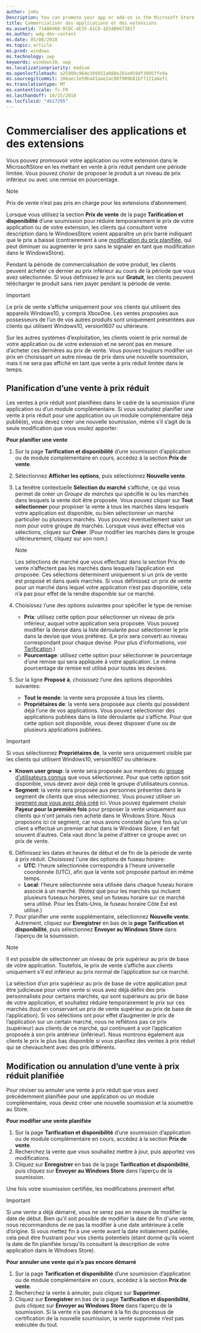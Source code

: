 ```yaml
---
author: jnHs
Description: You can promote your app or add-on in the Microsoft Store by putting it on sale for a limited time.
title: Commercialiser des applications et des extensions
ms.assetid: 71ABA960-0CDC-4E35-A1C8-1D34B6673817
ms.author: wdg-dev-content
ms.date: 05/08/2018
ms.topic: article
ms.prod: windows
ms.technology: uwp
keywords: windows10, uwp
ms.localizationpriority: medium
ms.openlocfilehash: a25980c964e399931a088e281e959df3095ffe9a
ms.sourcegitcommit: 106aec1e59ba41aae2ac00f909b81bf7121a6ef1
ms.translationtype: MT
ms.contentlocale: fr-FR
ms.lasthandoff: 10/15/2018
ms.locfileid: "4617295"
---
```

# <a name="put-apps-and-add-ons-on-sale"></a>Commercialiser des applications et des extensions

Vous pouvez promouvoir votre application ou votre extension dans le MicrosoftStore en les mettant en vente à prix réduit pendant une période limitée. Vous pouvez choisir de proposer le produit à un niveau de prix inférieur ou avec une remise en pourcentage.

> [!NOTE]
> Prix de vente n’est pas pris en charge pour les extensions d’abonnement.

Lorsque vous utilisez la section **Prix de vente** de la page **Tarification et disponibilité** d’une soumission pour réduire temporairement le prix de votre application ou de votre extension, les clients qui consultent votre description dans le WindowsStore voient apparaître un prix barré indiquant que le prix a baissé (contrairement à une [modification du prix planifiée](set-and-schedule-app-pricing.md#schedule-price-changes), qui peut diminuer ou augmenter le prix sans le signaler en tant que modification dans le WindowsStore). 

Pendant la période de commercialisation de votre produit, les clients peuvent acheter ce dernier au prix inférieur au cours de la période que vous avez sélectionnée. Si vous définissez le prix sur **Gratuit**, les clients peuvent télécharger le produit sans rien payer pendant la période de vente.

> [!IMPORTANT]
> Le prix de vente s’affiche uniquement pour vos clients qui utilisent des appareils Windows10, y compris XboxOne. Les ventes proposées aux possesseurs de l’un de vos autres produits sont uniquement présentées aux clients qui utilisent Windows10, version1607 ou ultérieure.
> 
> Sur les autres systèmes d’exploitation, les clients voient le prix normal de votre application ou de votre extension et ne seront pas en mesure d’acheter ces dernières au prix de vente. Vous pouvez toujours modifier un prix en choisissant un autre niveau de prix dans une nouvelle soumission, mais il ne sera pas affiché en tant que vente à prix réduit limitée dans le temps.


## <a name="scheduling-a-sale"></a>Planification d’une vente à prix réduit

Les ventes à prix réduit sont planifiées dans le cadre de la soumission d’une application ou d’un module complémentaire. Si vous souhaitez planifier une vente à prix réduit pour une application ou un module complémentaire déjà publié(e), vous devez créer une nouvelle soumission, même s’il s’agit de la seule modification que vous voulez apporter.

**Pour planifier une vente**

1. Sur la page **Tarification et disponibilité** d’une soumission d’application ou de module complémentaire en cours, accédez à la section **Prix de vente**.
2. Sélectionnez **Afficher les options**, puis sélectionnez **Nouvelle vente**.
3. La fenêtre contextuelle **Sélection du marché** s’affiche, ce qui vous permet de créer un *Groupe de marchés* qui spécifie le ou les marchés dans lesquels la vente doit être proposée. Vous pouvez cliquer sur **Tout sélectionner** pour proposer la vente à tous les marchés dans lesquels votre application est disponible, ou bien sélectionner un marché particulier ou plusieurs marchés. Vous pouvez éventuellement saisir un nom pour votre groupe de marchés. Lorsque vous avez effectué vos sélections, cliquez sur **Créer**. (Pour modifier les marchés dans le groupe ultérieurement, cliquez sur son nom.)

   > [!NOTE]
   > Les sélections de marché que vous effectuez dans la section Prix de vente n’affectent pas les marchés dans lesquels l’application est proposée. Ces sélections déterminent uniquement si un prix de vente est proposé et dans quels marchés. Si vous définissez un prix de vente pour un marché dans lequel votre application n’est pas disponible, cela n’a pas pour effet de la rendre disponible sur ce marché.
4. Choisissez l’une des options suivantes pour spécifier le type de remise:
   - **Prix**: utilisez cette option pour sélectionner un niveau de prix inférieur, auquel votre application sera proposée. Vous pouvez modifier la devise dans la liste déroulante pour sélectionner le prix dans la devise que vous préférez. (Le prix sera converti au niveau correspondant pour chaque devise. Pour plus d’informations, voir [Tarification](set-app-pricing-and-availability.md).)
   - **Pourcentage**: utilisez cette option pour sélectionner le pourcentage d’une remise qui sera appliquée à votre application. Le même pourcentage de remise est utilisé pour toutes les devises.
5. Sur la ligne **Proposé à**, choisissez l’une des options disponibles suivantes:
   - **Tout le monde**: la vente sera proposée à tous les clients.
   - **Propriétaires de**: la vente sera proposée aux clients qui possèdent déjà l’une de vos applications. Vous pouvez sélectionner des applications publiées dans la liste déroulante qui s’affiche. Pour que cette option soit disponible, vous devez disposer d’une ou de plusieurs applications publiées.

  > [!IMPORTANT]
  > Si vous sélectionnez **Propriétaires de**, la vente sera uniquement visible par les clients qui utilisent Windows10, version1607 ou ultérieure.

   - **Known user group**: la vente sera proposée aux membres du [groupe d’utilisateurs connus](create-known-user-groups.md) que vous sélectionnez. Pour que cette option soit disponible, vous devez avoir déjà créé le groupe d’utilisateurs connus.
   - **Segment**: la vente sera proposée aux personnes présentes dans le segment de clients que vous sélectionnez. Vous pouvez utiliser un [segment que vous avez déjà créé](create-customer-segments.md) ici. Vous pouvez également choisir **Payeur pour la première fois** pour proposer la vente uniquement aux clients qui n'ont jamais rien acheté dans le Windows Store. Nous proposons ici ce segment, car nous avons constaté qu’une fois qu'un client a effectué un premier achat dans le Windows Store, il en fait souvent d'autres. Cela vaut donc la peine d'attirer ce groupe avec un prix de vente.
6. Définissez les dates et heures de début et de fin de la période de vente à prix réduit. Choisissez l'une des options de fuseau horaire:
   - **UTC**: l'heure sélectionnée correspondra à l'heure universelle coordonnée (UTC), afin que la vente soit proposée partout en même temps.
   - **Local**: l'heure sélectionnée sera utilisée dans chaque fuseau horaire associé à un marché. (Notez que pour les marchés qui incluent plusieurs fuseaux horaires, seul un fuseau horaire sur ce marché sera utilisé. Pour les États-Unis, le fuseau horaire Côte Est est utilisé.)
7. Pour planifier une vente supplémentaire, sélectionnez **Nouvelle vente**. Autrement, cliquez sur **Enregistrer** en bas de la **page Tarification et disponibilité**, puis sélectionnez **Envoyer au Windows Store** dans l’aperçu de la soumission.

> [!NOTE]
> Il est possible de sélectionner un niveau de prix supérieur au prix de base de votre application. Toutefois, le prix de vente s’affiche aux clients uniquement s’il est inférieur au prix normal de l’application sur ce marché.
>
> La sélection d’un prix supérieur au prix de base de votre application peut être judicieuse pour votre vente si vous avez déjà défini des prix personnalisés pour certains marchés, qui sont supérieurs au prix de base de votre application, et souhaitez réduire temporairement le prix sur ces marchés (tout en conservant un prix de vente supérieur au prix de base de l’application). Si vos sélections ont pour effet d’augmenter le prix de l’application sur un certain marché, nous ne reflétons pas ce prix (supérieur) aux clients de ce marché, qui continuent à voir l’application proposée à son prix antérieur (inférieur). Nous montrons également aux clients le prix le plus bas disponible si vous planifiez des ventes à prix réduit qui se chevauchent avec des prix différents.

## <a name="changing-or-canceling-a-scheduled-sale"></a>Modification ou annulation d’une vente à prix réduit planifiée

Pour réviser ou annuler une vente à prix réduit que vous avez précédemment planifiée pour une application ou un module complémentaire, vous devez créer une nouvelle soumission et la soumettre au Store.

**Pour modifier une vente planifiée**

1.  Sur la page **Tarification et disponibilité** d’une soumission d’application ou de module complémentaire en cours, accédez à la section **Prix de vente**.
2.  Recherchez la vente que vous souhaitez mettre à jour, puis apportez vos modifications.
3.  Cliquez sur **Enregistrer** en bas de la page **Tarification et disponibilité**, puis cliquez sur **Envoyer au Windows Store** dans l’aperçu de la soumission.

Une fois votre soumission certifiée, les modifications prennent effet.

> [!IMPORTANT]
> Si une vente a déjà démarré, vous ne serez pas en mesure de modifier la date de début. Bien qu'il soit possible de modifier la date de fin d'une vente, nous recommandons de ne pas la modifier à une date antérieure à celle d’origine. Si vous mettez fin à une vente avant la date initialement publiée, cela peut être frustrant pour vos clients potentiels (étant donné qu'ils voient la date de fin planifiée lorsqu'ils consultent la description de votre application dans le Windows Store).

 **Pour annuler une vente qui n’a pas encore démarré**

1.  Sur la page **Tarification et disponibilité** d’une soumission d’application ou de module complémentaire en cours, accédez à la section **Prix de vente**.
2.  Recherchez la vente à annuler, puis cliquez sur **Supprimer**.
3.  Cliquez sur **Enregistrer** en bas de la page **Tarification et disponibilité**, puis cliquez sur **Envoyer au Windows Store** dans l’aperçu de la soumission. Si la vente n’a pas démarré à la fin du processus de certification de la nouvelle soumission, la vente supprimée n’est pas exécutée du tout.




